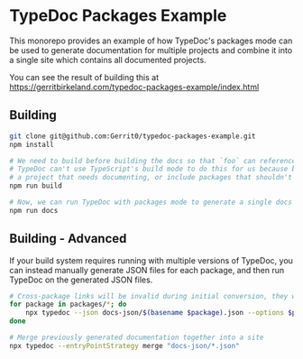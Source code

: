 # TypeDoc Packages Example

This monorepo provides an example of how TypeDoc's packages mode can be used to generate documentation
for multiple projects and combine it into a single site which contains all documented projects.

You can see the result of building this at <https://gerritbirkeland.com/typedoc-packages-example/index.html>

## Building

```bash
git clone git@github.com:Gerrit0/typedoc-packages-example.git
npm install

# We need to build before building the docs so that `foo` can reference types from `bar`
# TypeDoc can't use TypeScript's build mode to do this for us because build mode may skip
# a project that needs documenting, or include packages that shouldn't be included in the docs
npm run build

# Now, we can run TypeDoc with packages mode to generate a single docs folder
npm run docs
```

## Building - Advanced

If your build system requires running with multiple versions of TypeDoc, you can instead manually
generate JSON files for each package, and then run TypeDoc on the generated JSON files.

```bash
# Cross-package links will be invalid during initial conversion, they will be validated when merging
for package in packages/*; do
    npx typedoc --json docs-json/$(basename $package).json --options $package/typedoc.json --validation.invalidLink false
done

# Merge previously generated documentation together into a site
npx typedoc --entryPointStrategy merge "docs-json/*.json"
```
